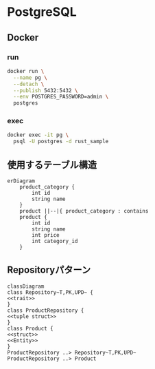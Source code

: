 # PostgreSQL

## Docker

### run

```sh
docker run \
  --name pg \
  --detach \
  --publish 5432:5432 \
  --env POSTGRES_PASSWORD=admin \
  postgres
```

### exec

```sh
docker exec -it pg \
  psql -U postgres -d rust_sample
```

## 使用するテーブル構造

```mermaid
erDiagram
    product_category {
        int id
        string name
    }
    product ||--|{ product_category : contains
    product {
        int id
        string name
        int price
		int category_id
    }
```

## Repositoryパターン

```mermaid
classDiagram
class Repository~T,PK,UPD~ {
<<trait>>
}
class ProductRepository {
<<tuple struct>>
}
class Product {
<<struct>>
<<Entity>>
}
ProductRepository ..> Repository~T,PK,UPD~
ProductRepository ..> Product 
```